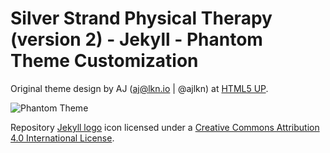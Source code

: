 # Silver Strand Physical Therapy (version 2) - Jekyll - Phantom Theme Customization


Original theme design by AJ (aj@lkn.io | @ajlkn) at [HTML5 UP](https://html5up.net/).

![Phantom Theme](images/phantom.jpg "Phantom Theme")

Repository [Jekyll logo](https://github.com/jekyll/brand) icon licensed under a [Creative Commons Attribution 4.0 International License](http://choosealicense.com/licenses/cc-by-4.0/).
